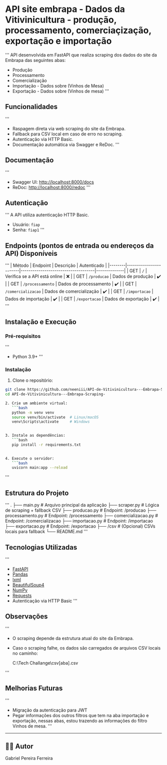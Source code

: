 # API site embrapa - Dados da Vitivinicultura - produção, processamento, comerciaçização, exportação e importação
'''
API desenvolvida em FastAPI que realiza scraping dos dados do site da Embrapa das seguintes abas:

- Produção
- Processamento
- Comercialização
- Importação - Dados sobre (Vinhos de Mesa)
- Exportação - Dados sobre (Vinhos de mesa)
'''

## Funcionalidades
'''
- Raspagem direta via web scraping do site da Embrapa.
- Fallback para CSV local em caso de erro no scraping.
- Autenticação via HTTP Basic.
- Documentação automática via Swagger e ReDoc.
'''

## Documentação
'''
- Swagger UI: [http://localhost:8000/docs](http://localhost:8000/docs)
- ReDoc: [http://localhost:8000/redoc](http://localhost:8000/redoc)
'''

## Autenticação
'''
A API utiliza autenticação HTTP Basic.

- Usuário: `fiap`
- Senha: `fiap1`
'''

## Endpoints (pontos de entrada ou endereços da API) Disponíveis
'''
| Método | Endpoint              | Descrição                          | Autenticado |
|--------|------------------------|-------------------------------------|--------------|
| GET    | `/`                    | Verifica se a API está online      | ❌           |
| GET    | `/producao`            | Dados de produção                  | ✔️           |
| GET    | `/processamento`       | Dados de processamento             | ✔️           |
| GET    | `/comercializacao`     | Dados de comercialização           | ✔️           |
| GET    | `/importacao`          | Dados de importação                | ✔️           |
| GET    | `/exportacao`          | Dados de exportação                | ✔️           |
'''
## Instalação e Execução

### Pré-requisitos
'''
- Python 3.9+
'''
### Instalação

1. Clone o repositório:

```bash
git clone https://github.com/neeniii/API-de-Vitivinicultura---Embrapa-Scraping-
cd API-de-Vitivinicultura---Embrapa-Scraping-

2. Crie um ambiente virtual:
   ```bash
   python -m venv venv
   source venv/bin/activate  # Linux/macOS
   venv\Scripts\activate     # Windows
   

3. Instale as dependências:
   ```bash
   pip install -r requirements.txt
   

4. Execute o servidor:
   ```bash
   uvicorn main:app --reload
   ```



'''
## Estrutura do Projeto
'''
.
├── main.py                   # Arquivo principal da aplicação
├── scraper.py                # Lógica de scraping + fallback CSV
├── producao.py               # Endpoint: /producao
├── processamento.py          # Endpoint: /processamento
├── comercializacao.py        # Endpoint: /comercializacao
├── importacao.py             # Endpoint: /importacao
├── exportacao.py             # Endpoint: /exportacao
├── /csv                      # (Opcional) CSVs locais para fallback
└── README.md
'''

## Tecnologias Utilizadas
'''
- [FastAPI](https://fastapi.tiangolo.com/)
- [Pandas](https://pandas.pydata.org/)
- [lxml](https://lxml.de/)
- [BeautifulSoup4](https://www.crummy.com/software/BeautifulSoup/)
- [NumPy](https://numpy.org/)
- [Requests](https://docs.python-requests.org/)
- Autenticação via HTTP Basic
'''

## Observações
'''
- O scraping depende da estrutura atual do site da Embrapa.
- Caso o scraping falhe, os dados são carregados de arquivos CSV locais no caminho:

  C:\Tech Challange\csv\[aba].csv
  
'''

## Melhorias Futuras
'''
- Migração da autenticação para JWT
- Pegar informações dos outros filtros que tem na aba importação e exportação, nessas abas, estou trazendo as informações do filtro Vinhos de mesa.
'''
---

## 👨‍💻 Autor

Gabriel Pereira Ferreira
